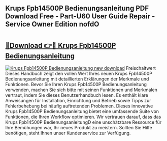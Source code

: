 ## Krups Fpb14500P Bedienungsanleitung PDF Download Free - Part-U60 User Guide Repair - Service Owner Edition nofdO

# <h2><a href="http://df0aumq.blite.top/?on=Krups+Fpb14500P+Bedienungsanleitung">🔗Download 👉🔴 Krups Fpb14500P Bedienungsanleitung</a></h2>

[![Krups Fpb14500P Bedienungsanleitung new download](https://i.imgur.com/lujVjoI.png)](http://df0aumq.blite.top/?on=Krups+Fpb14500P+Bedienungsanleitung)
Freischaltwert Dieses Handbuch zeigt den vollen Wert Ihres neuen Krups Fpb14500P Bedienungsanleitung mit detaillierten Erklärungen der Merkmale und Funktionen. Bevor Sie Ihren Krups Fpb14500P Bedienungsanleitung verwenden, machen Sie sich bitte mit seinen Funktionen und Merkmalen vertraut, indem Sie dieses Benutzerhandbuch lesen. Es enthält klare Anweisungen für Installation, Einrichtung und Betrieb sowie Tipps zur Fehlerbehebung bei häufig auftretenden Problemen. Dieses innovative Krups Fpb14500P Bedienungsanleitung bietet eine umfassende Suite von Funktionen, die Ihren Workflow optimieren. Wir vertrauen darauf, dass das Krups Fpb14500P BedienungsanleitungD eine unschätzbare Ressource für Ihre Bemühungen war, Ihr neues Produkt zu meistern. Sollten Sie Hilfe benötigen, steht Ihnen unser Kundenservice zur Verfügung.
